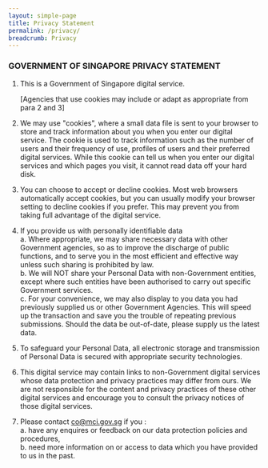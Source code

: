 ```yaml
---
layout: simple-page
title: Privacy Statement
permalink: /privacy/
breadcrumb: Privacy
---
```


### **GOVERNMENT OF SINGAPORE PRIVACY STATEMENT**

1.	This is a Government of Singapore digital service.

      [Agencies that use cookies may include or adapt as appropriate from para 2 and 3]

2.	We may use "cookies", where a small data file is sent to your browser to store and track information about you when you enter our digital service. The cookie is used to track information such as the number of users and their frequency of use, profiles of users and their preferred digital services. While this cookie can tell us when you enter our digital services and which pages you visit, it cannot read data off your hard disk.

3.	You can choose to accept or decline cookies. Most web browsers automatically accept cookies, but you can usually modify your browser setting to decline cookies if you prefer. This may prevent you from taking full advantage of the digital service.

4.	If you provide us with personally identifiable data <br>
a.	Where appropriate, we may share necessary data with other Government agencies, so as to improve the discharge of public functions, and to serve you in the most efficient and effective way unless such sharing is prohibited by law. <br>
b.	We will NOT share your Personal Data with non-Government entities, except where such entities have been authorised to carry out specific Government services. <br>
c.	For your convenience, we may also display to you data you had previously supplied us or other Government Agencies.  This will speed up the transaction and save you the trouble of repeating previous submissions. Should the data be out-of-date, please supply us the latest data.

5.	To safeguard your Personal Data, all electronic storage and transmission of Personal Data is secured with appropriate security technologies.

6.	This digital service may contain links to non-Government digital services whose data protection and privacy practices may differ from ours.  We are not responsible for the content and privacy practices of these other digital services and encourage you to consult the privacy notices of those digital services.

7.	Please contact co@mci.gov.sg if you : <br>
a.	have any enquires or feedback on our data protection  policies and procedures, <br>
b.	need more information on or access to data which you have provided to us in the past.

